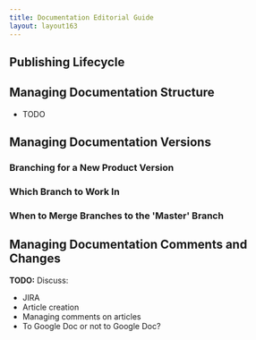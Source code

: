 ```yaml
---
title: Documentation Editorial Guide
layout: layout163
---
```


## Publishing Lifecycle

## Managing Documentation Structure
* TODO

## Managing Documentation Versions
### Branching for a New Product Version
### Which Branch to Work In
### When to Merge Branches to the 'Master' Branch

## Managing Documentation Comments and Changes
**TODO:** Discuss:
* JIRA
* Article creation
* Managing comments on articles
* To Google Doc or not to Google Doc?
